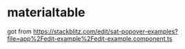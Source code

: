 # materialtable
got from https://stackblitz.com/edit/sat-popover-examples?file=app%2Fedit-example%2Fedit-example.component.ts
